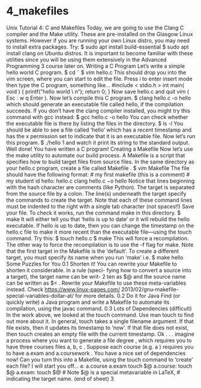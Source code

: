 # 4_makefiles

Unix Tutorial 4: C and Makefiles  Today,   we   are   going   to   use   the   Clang   C   compiler   and   the   Make   utility.   These are   pre-installed   on   the   Glasgow   Linux   systems.   However   if   you   are   running   your own   Linux   distro,   you   may   need   to   install   extra   packages.   Try:  $ sudo apt install build-essential  $ sudo apt install clang  on   Ubuntu   distros.   It   is   important   to   become   familiar   with   these   utilities   since you   will   be   using   them   extensively   in   the   Advanced   Programming   3   course   later on.  Writing a C Program  Let’s   write   a   simple   hello   world   C   program.  $   cd   ˜  $   vim   hello.c  This   should   drop   you   into   the   vim   screen,   where   you   can   start   to   edit   the file.   Press   i   to   enter   insert   mode   then   type   the   C   program,   something   like...  #include   < stdio.h >  int   main( void )   {  printf(”hello world \ n”);  return   0;  }  Now   save   hello.c   and   quit   vim   (   Esc   :   w   q   Enter   ).  Now   let’s   compile   this   C   program.  $ clang hello.c -o hello  which   should   generate   an   executable   file   called   hello,   if   the   compilation   succeeds.  If   you   don’t   have   the   clang   compiler   installed,   you   might   try   this   command with   gcc   instead:  $ gcc hello.c -o hello  You   can   check   whether   the   executable   file   is   there   by   listing   the   files   in   the directory.  $   ls   -l  You   should   be   able   to   see   a   file   called   ‘hello’   which   has   a   recent   timestamp   and has   the   x   permission   set   to   indicate   that   it   is   an   executable   file.  Now   let’s   run   this   program.  $ ./hello  1
and   watch   it   print   its   string   to   the   standard   output.   Well   done!   You   have written   a   C   program!  Creating a Makefile  Now   let’s   use   the   make   utility   to   automate   our   build   process.   A   Makefile   is a   script   that   specifies   how   to   build   target   files   from   source   files.   In   the   same directory   as   your   hello.c   program,   create   a   file   called   Makefile .  $   vim   Makefile  The   file   should   have   the   following   format:  # my first makefile (this is a comment)  # my student id  hello: hello.c  clang hello.c −o hello  Notice   that   lines   beginning   with   the   hash   character   are   comments   (like Python).   The   target   is   separated   from   the   source   file   by   a   colon.   The   line(s) underneath   the   target   specify   the   commands   to   create   the   target.   Note   that each   of   these   command   lines   must   be   indented   to   the   right   with   a   single   tab character   (not   spaces!!)  Save   your   file.   To   check   it   works,   run   the   command   make   in   this   directory.  $ make  It   will   either   tell   you   that   ‘hello   is   up   to   date’   or   it   will   rebuild   the   hello executable.   If   hello   is   up   to   date,   then   you   can   change   the   timestamp   on   the hello.c   file   to   make   it   more   recent   than   the   executable   file—using   the   touch command.   Try   this:  $ touch hello.c  $ make  This   will   force   a   recompilation.   The   other   way   to   force   the   recompilation   is to   use   the   -f   flag   for   make.  Note   that   the   first   target   in   the   Makefile   is   the   ‘default’.   To   create   a   different target,   you   must   specify   its   name   when   you   run   ‘make’   i.e.  $ make hello  Some Puzzles for You  0.1   Shorten   it!  You   can   rewrite   your   Makefile   to   shorten   it   considerable.   In   a   rule   (speci- fying   how   to   convert   a   source   into   a   target),   the   target   name   can   be   writ-  2
ten   as   $@   and   the   source   name   can   be   written   as   $< .   Rewrite   your   Makefile to   use   these   meta-variables   instead.   Check   https://www.linux-pages.com/ 2013/02/gnu-makefile-special-variables-dollar-at/   for   more   details.  0.2   Do   it   for   Java  Find   (or   quickly   write)   a   Java   program   and   write   a   Makefile   to   automate   its compilation,   using   the   javac   command.  0.3   Lots   of   Dependencies  (difficult)   In   the   work   above,   we   looked   at   the   touch   command.   Use   man touch   to   find   out   more   about   it.   In   general,   touch   takes   a   single   filename argument.   If   that   file   exists,   then   it   updates   its   timestamp   to   ‘now’.   If   that   file does   not   exist,   then   touch   creates   an   empty   file   with   the   current   timestamp.   Ok . . . imagine   a   process   where   you   want   to   generate   a   file   degree ,   which   requires you   to   have   three   courses   files   a,   b,   c .   Suppose   each   course   (e.g.   a )   requires you   to   have   a.exam   and   a.coursework .   You   have   a   nice   set   of   dependencies now!   Can   you   turn   this   into   a   Makefile,   using   the   touch   command   to   ‘create’ each   file?   I   will   start   you   off...  a: a.course a.exam  touch   $@  a.course:  touch   $@  a.exam:  touch   $@  # Note $@ is a special metavariable in LaTeX,  # indicating the target name.  (end   of   sheet)  3
